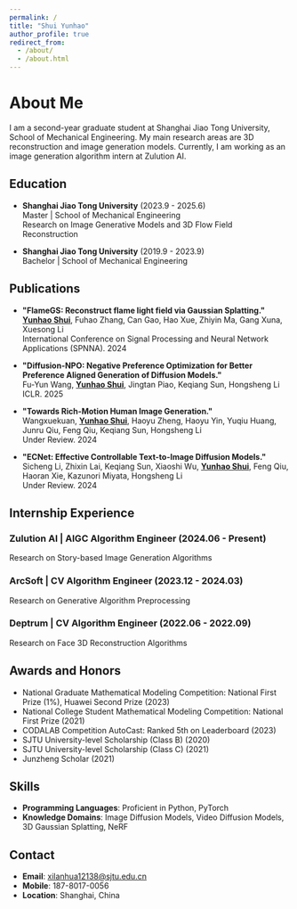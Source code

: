 ```yaml
---
permalink: /
title: "Shui Yunhao"
author_profile: true
redirect_from: 
  - /about/
  - /about.html
---
```


# About Me

I am a second-year graduate student at Shanghai Jiao Tong University, School of Mechanical Engineering. My main research areas are 3D reconstruction and image generation models. Currently, I am working as an image generation algorithm intern at Zulution AI.

## Education

- **Shanghai Jiao Tong University** (2023.9 - 2025.6)  
  Master | School of Mechanical Engineering  
  Research on Image Generative Models and 3D Flow Field Reconstruction

- **Shanghai Jiao Tong University** (2019.9 - 2023.9)  
  Bachelor | School of Mechanical Engineering  

## Publications

- **"FlameGS: Reconstruct flame light field via Gaussian Splatting."**  
  **<u>Yunhao Shui</u>**, Fuhao Zhang, Can Gao, Hao Xue, Zhiyin Ma, Gang Xuna, Xuesong Li  
  International Conference on Signal Processing and Neural Network Applications (SPNNA). 2024

- **"Diffusion-NPO: Negative Preference Optimization for Better Preference Aligned Generation of Diffusion Models."**  
  Fu-Yun Wang, **<u>Yunhao Shui</u>**, Jingtan Piao, Keqiang Sun, Hongsheng Li  
  ICLR. 2025

- **"Towards Rich-Motion Human Image Generation."**  
  Wangxuekuan, **<u>Yunhao Shui</u>**, Haoyu Zheng, Haoyu Yin, Yuqiu Huang, Junru Qiu, Feng Qiu, Keqiang Sun, Hongsheng Li  
  Under Review. 2024

- **"ECNet: Effective Controllable Text-to-Image Diffusion Models."**  
  Sicheng Li, Zhixin Lai, Keqiang Sun, Xiaoshi Wu, **<u>Yunhao Shui</u>**, Feng Qiu, Haoran Xie, Kazunori Miyata, Hongsheng Li  
  Under Review. 2024

## Internship Experience

### Zulution AI | AIGC Algorithm Engineer (2024.06 - Present)
Research on Story-based Image Generation Algorithms

### ArcSoft | CV Algorithm Engineer (2023.12 - 2024.03)
Research on Generative Algorithm Preprocessing

### Deptrum | CV Algorithm Engineer (2022.06 - 2022.09)
Research on Face 3D Reconstruction Algorithms


## Awards and Honors

- National Graduate Mathematical Modeling Competition: National First Prize (1%), Huawei Second Prize (2023)
- National College Student Mathematical Modeling Competition: National First Prize (2021)
- CODALAB Competition AutoCast: Ranked 5th on Leaderboard (2023)
- SJTU University-level Scholarship (Class B) (2020)
- SJTU University-level Scholarship (Class C) (2021)
- Junzheng Scholar (2021)

## Skills

- **Programming Languages**: Proficient in Python, PyTorch
- **Knowledge Domains**: Image Diffusion Models, Video Diffusion Models, 3D Gaussian Splatting, NeRF

## Contact

- **Email**: xilanhua12138@sjtu.edu.cn
- **Mobile**: 187-8017-0056
- **Location**: Shanghai, China
